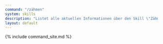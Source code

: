 ```yaml
---
command: "/zähmen"
system: skills
description: "Listet alle aktuellen Informationen über den Skill \"Zähmen\" auf."
layout: default
---
```

{% include command_site.md %}
